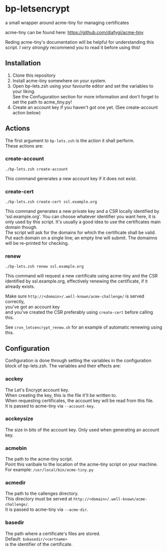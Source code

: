 # bp-letsencrypt

a small wrapper around acme-tiny for managing certificates

acme-tiny can be found here: https://github.com/diafygi/acme-tiny

Reding acme-tiny's documentation will be helpful for understanding this script.
I *very* *strongly* recommend you to read it before using this!

## Installation

1. Clone this repository
2. Install acme-tiny somewhere on your system.
3. Open bp-lets.zsh using your favourite editor and set the variables to your liking.<br>
   See the Confuguration section for more information and don't forget to set the path to acme_tiny.py!
4. Create an account key if you haven't got one yet. (See create-account action below)

## Actions

The first argument to `bp-lets.zsh` is the action it shall perform.<br>
These actions are:

### create-account

    ./bp-lets.zsh create-account

This command generates a new account key if it does not exist.

### create-cert <certname>

    ./bp-lets.zsh create-cert ssl.example.org

This command generates a new private key and a CSR locally identified by 'ssl.example.org'.
You can choose whatever identifier you want here, it is only used by this script.
It's usually a good idea to use the certificates main domain though.<br>
The script will ask for the domains for which the certificate shall be valid.
Put each domain on a single line; an empty line will submit. The domainns will be re-printed for checking.

### renew <certname>

    ./bp-lets.zsh renew ssl.example.org

This command will request a new certificate using acme-tiny and the CSR identified by ssl.example.org,
effectively renewing the certificate, if it already exists.

Make sure `http://<domain>/.well-known/acme-challenge/` is served correctly, <br>
you've got an account key <br>
and you've created the CSR preferably using `create-cert` before calling this.

See `cron_letsencrypt_renew.sh` for an example of automatic renewing using this.


## Configuration

Configuration is done through setting the variables in the configuration block of bp-lets.zsh.
The variables and their effects are:

### acckey

The Let's Encrypt account key.<br>
When creating the key, this is the file it'll be written to.<br>
When requesting certificates, the account key will be read from this file.<br>
It is passed to acme-tiny via `--account-key`.

### acckeysize

The size in bits of the account key. Only used when generating an account key.<br>

### acmebin

The path to the acme-tiny script.<br>
Point this varibale to the location of the acme-tiny script on your machine.<br>
For example: `/usr/local/bin/acme-tiny.py`

### acmedir

The path to the callenges directory.<br>
This directory must be served at `http://<domain>/.well-known/acme-challenge/`.<br>
It is passed to acme-tiny via `--acme-dir`.

### basedir

The path where a certificate's files are stored.<br>
Default: `$xbasedir/<certname>`<br>
<certname> is the identifier of the certificate.
